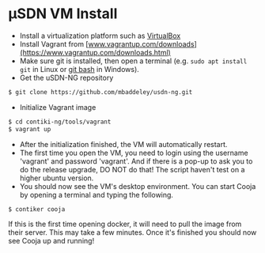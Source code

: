 # μSDN VM Install 

* Install a virtualization platform such as [VirtualBox](https://www.virtualbox.org)
* Install Vagrant from [www.vagrantup.com/downloads](https://www.vagrantup.com/downloads.html)
* Make sure git is installed, then open a terminal (e.g. `sudo apt install git` in Linux or [git bash](https://gitforwindows.org/) in Windows).
* Get the uSDN-NG repository
```bash
$ git clone https://github.com/mbaddeley/usdn-ng.git
```
* Initialize Vagrant image
```bash
$ cd contiki-ng/tools/vagrant
$ vagrant up
```
* After the initialization finished, the VM will automatically restart.
* The first time you open the VM, you need to login using the username 'vagrant' and password 'vagrant'. And if there is a pop-up to ask you to do the release upgrade, DO NOT do that! The script haven't test on a higher ubuntu version.
* You should now see the VM's desktop environment. You can start Cooja by opening a terminal and typing the following.
```bash
$ contiker cooja
```

If this is the first time opening docker, it will need to pull the image from their server. This may take a few minutes. Once it's finished you should now see Cooja up and running!
